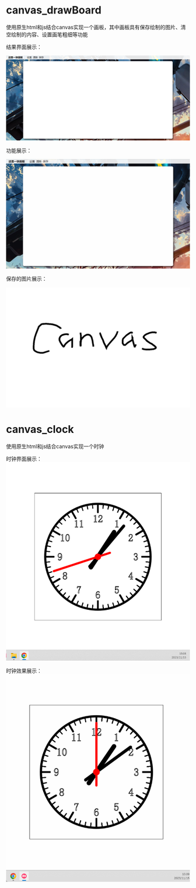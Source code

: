 # canvas_drawBoard
使用原生html和js结合canvas实现一个画板，其中画板具有保存绘制的图片、清空绘制的内容、设置画笔粗细等功能

结果界面展示：

![image-20231114202426309](./result/drawboard/界面展示.png)

功能展示：

![结果演示gif](./result/drawboard/画板结果演示gif.gif)

保存的图片展示：

![画板](./result/drawboard/画板.png)

# canvas_clock

使用原生html和js结合canvas实现一个时钟

时钟界面展示：
![](./result/clock/clock界面.png)

时钟效果展示：
![](./result/clock/clock结果演示gif.gif)
